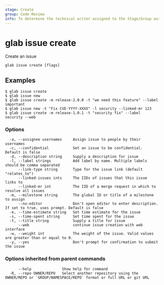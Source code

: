 ```yaml
---
stage: Create
group: Code Review
info: To determine the technical writer assigned to the Stage/Group associated with this page, see https://about.gitlab.com/handbook/product/ux/technical-writing/#assignments
---
```


<!--
This documentation is auto generated by a script.
Please do not edit this file directly, check cmd/gen-docs/docs.go.
-->

# glab issue create

Create an issue

```plaintext
glab issue create [flags]
```

## Examples

```plaintext
$ glab issue create
$ glab issue new
$ glab issue create -m release-2.0.0 -t "we need this feature" --label important
$ glab issue new -t "Fix CVE-YYYY-XXXX" -l security --linked-mr 123
$ glab issue create -m release-1.0.1 -t "security fix" --label security --web

```

### Options

```plaintext
  -a, --assignee usernames     Assign issue to people by their usernames
  -c, --confidential           Set an issue to be confidential. Default is false
  -d, --description string     Supply a description for issue
  -l, --label strings          Add label by name. Multiple labels should be comma separated
      --link-type string       Type for the issue link (default "relates_to")
      --linked-issues ints     The IIDs of issues that this issue links to
      --linked-mr int          The IID of a merge request in which to resolve all issues
  -m, --milestone string       The global ID or title of a milestone to assign
      --no-editor              Don't open editor to enter description. If set to true, uses prompt. Default is false
  -e, --time-estimate string   Set time estimate for the issue
  -s, --time-spent string      Set time spent for the issue
  -t, --title string           Supply a title for issue
      --web                    continue issue creation with web interface
  -w, --weight int             The weight of the issue. Valid values are greater than or equal to 0.
  -y, --yes                    Don't prompt for confirmation to submit the issue
```

### Options inherited from parent commands

```plaintext
      --help              Show help for command
  -R, --repo OWNER/REPO   Select another repository using the OWNER/REPO or `GROUP/NAMESPACE/REPO` format or full URL or git URL
```

